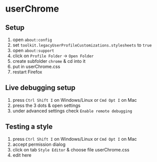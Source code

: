 # userChrome

## Setup
1. open `about:config`
2. set `toolkit.legacyUserProfileCustomizations.stylesheets` to `true`
3. open `about:support`
4. click on `Profile Folder` -> `Open Folder`
5. create subfolder `chrome` & cd into it
6. put in userChrome.css
7. restart Firefox

## Live debugging setup
1. press `Ctrl Shift I` on Windows/Linux or `Cmd Opt I` on Mac
2. press the 3 dots & open settings
3. under advanced settings check `Enable remote debugging`

## Testing a style
1. press `Ctrl Shift I` on Windows/Linux or `Cmd Opt I` on Mac
2. accept permission dialog
3. click on tab `Style Editor` & choose file userChrome.css
4. edit here
